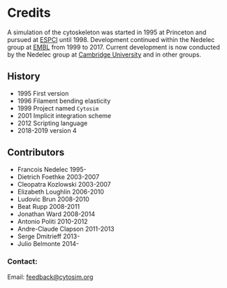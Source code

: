 # Credits

A simulation of the cytoskeleton was started in 1995 at Princeton and pursued at [ESPCI](http://www.espci.fr) until 1998. Development continued within the Nedelec group at [EMBL](http://www.embl.org) from 1999 to 2017. Current  development is now conducted by the Nedelec group at [Cambridge University](http://www.cam.ac.uk) and in other groups.  

## History

- 1995 First version
- 1996 Filament bending elasticity
- 1999 Project named `Cytosim`
- 2001 Implicit integration scheme
- 2012 Scripting language
- 2018-2019 version 4
  

## Contributors
 
- Francois Nedelec        1995-  
- Dietrich Foethke        2003-2007  
- Cleopatra Kozlowski     2003-2007  
- Elizabeth Loughlin      2006-2010  
- Ludovic Brun            2008-2010  
- Beat Rupp               2008-2011  
- Jonathan Ward           2008-2014  
- Antonio Politi          2010-2012  
- Andre-Claude Clapson    2011-2013  
- Serge Dmitrieff         2013-  
- Julio Belmonte          2014-  

### Contact:
 
 Email: feedback@cytosim.org  
 
 
 


